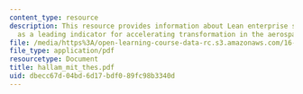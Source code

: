 ```yaml
---
content_type: resource
description: This resource provides information about Lean enterprise self-assessment
  as a leading indicator for accelerating transformation in the aerospace industry.
file: /media/https%3A/open-learning-course-data-rc.s3.amazonaws.com/16-852j-integrating-the-lean-enterprise-fall-2005/dbecc67d04bd6d17bdf089fc98b3340d_hallam_mit_thes.pdf
file_type: application/pdf
resourcetype: Document
title: hallam_mit_thes.pdf
uid: dbecc67d-04bd-6d17-bdf0-89fc98b3340d
---
```

